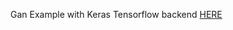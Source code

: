 Gan Example with Keras Tensorflow backend [HERE](https://towardsdatascience.com/gan-by-example-using-keras-on-tensorflow-backend-1a6d515a60d0)
